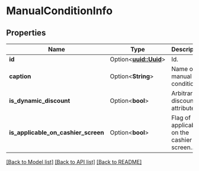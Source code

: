 # ManualConditionInfo

## Properties

Name | Type | Description | Notes
------------ | ------------- | ------------- | -------------
**id** | Option<[**uuid::Uuid**](uuid::Uuid.md)> | Id. | [optional]
**caption** | Option<**String**> | Name of manual condition. | [optional]
**is_dynamic_discount** | Option<**bool**> | Arbitrary discount attribute. | [optional]
**is_applicable_on_cashier_screen** | Option<**bool**> | Flag of applicability on the cashier screen.. | [optional]

[[Back to Model list]](../README.md#documentation-for-models) [[Back to API list]](../README.md#documentation-for-api-endpoints) [[Back to README]](../README.md)


